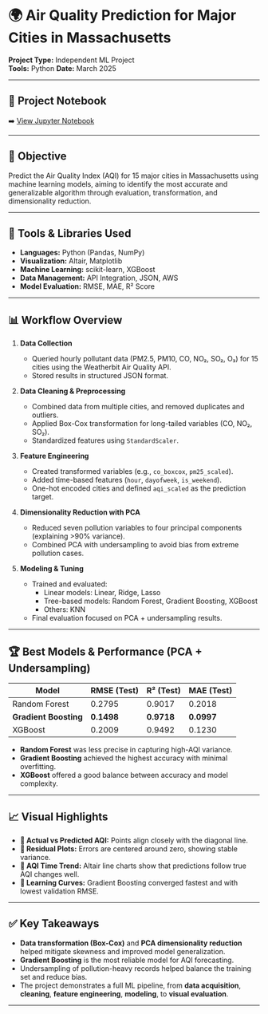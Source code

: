 # 🌍 Air Quality Prediction for Major Cities in Massachusetts  
**Project Type:** Independent ML Project  
**Tools:** Python
**Date:** March 2025  

---

## 📓 Project Notebook  
➡️ [View Jupyter Notebook](./Air_Quality_Prediction_for_Major_Cities_MA_V3.ipynb)

---

## 🧠 Objective  
Predict the Air Quality Index (AQI) for 15 major cities in Massachusetts using machine learning models, aiming to identify the most accurate and generalizable algorithm through evaluation, transformation, and dimensionality reduction.

---

## 🔧 Tools & Libraries Used  
- **Languages:** Python (Pandas, NumPy)  
- **Visualization:** Altair, Matplotlib  
- **Machine Learning:** scikit-learn, XGBoost  
- **Data Management:** API Integration, JSON, AWS  
- **Model Evaluation:** RMSE, MAE, R² Score  

---

## 📊 Workflow Overview  

1. **Data Collection**  
   - Queried hourly pollutant data (PM2.5, PM10, CO, NO₂, SO₂, O₃) for 15 cities using the Weatherbit Air Quality API.  
   - Stored results in structured JSON format.

2. **Data Cleaning & Preprocessing**  
   - Combined data from multiple cities, and removed duplicates and outliers.  
   - Applied Box-Cox transformation for long-tailed variables (CO, NO₂, SO₂).  
   - Standardized features using `StandardScaler`.

3. **Feature Engineering**  
   - Created transformed variables (e.g., `co_boxcox`, `pm25_scaled`).  
   - Added time-based features (`hour`, `dayofweek`, `is_weekend`).  
   - One-hot encoded cities and defined `aqi_scaled` as the prediction target.

4. **Dimensionality Reduction with PCA**  
   - Reduced seven pollution variables to four principal components (explaining >90% variance).  
   - Combined PCA with undersampling to avoid bias from extreme pollution cases.

5. **Modeling & Tuning**  
   - Trained and evaluated:
     - Linear models: Linear, Ridge, Lasso  
     - Tree-based models: Random Forest, Gradient Boosting, XGBoost  
     - Others: KNN 
   - Final evaluation focused on PCA + undersampling results.

---

## 🏆 Best Models & Performance (PCA + Undersampling)

| Model               | RMSE (Test) | R² (Test) | MAE (Test) |
|--------------------|-------------|-----------|------------|
| Random Forest       | 0.2795      | 0.9017    | 0.2018     |
| **Gradient Boosting** | **0.1498**   | **0.9718** | **0.0997** |
| XGBoost             | 0.2009      | 0.9492    | 0.1230     |

- **Random Forest** was less precise in capturing high-AQI variance.
- **Gradient Boosting** achieved the highest accuracy with minimal overfitting.  
- **XGBoost** offered a good balance between accuracy and model complexity.  

---

## 📈 Visual Highlights  

- **📌 Actual vs Predicted AQI:** Points align closely with the diagonal line.  
- **📌 Residual Plots:** Errors are centered around zero, showing stable variance.  
- **📌 AQI Time Trend:** Altair line charts show that predictions follow true AQI changes well.  
- **📌 Learning Curves:** Gradient Boosting converged fastest and with lowest validation RMSE.

---

## ✅ Key Takeaways  

- **Data transformation (Box-Cox)** and **PCA dimensionality reduction** helped mitigate skewness and improved model generalization.
- **Gradient Boosting** is the most reliable model for AQI forecasting.
- Undersampling of pollution-heavy records helped balance the training set and reduce bias.
- The project demonstrates a full ML pipeline, from **data acquisition**, **cleaning**, **feature engineering**, **modeling**, to **visual evaluation**.

---
